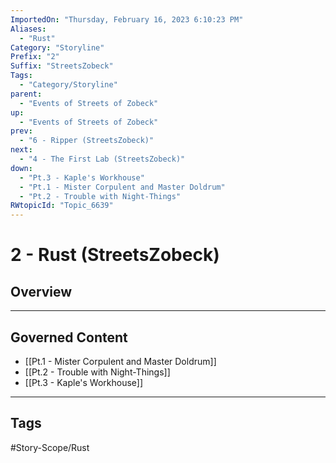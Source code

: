```yaml
---
ImportedOn: "Thursday, February 16, 2023 6:10:23 PM"
Aliases:
  - "Rust"
Category: "Storyline"
Prefix: "2"
Suffix: "StreetsZobeck"
Tags:
  - "Category/Storyline"
parent:
  - "Events of Streets of Zobeck"
up:
  - "Events of Streets of Zobeck"
prev:
  - "6 - Ripper (StreetsZobeck)"
next:
  - "4 - The First Lab (StreetsZobeck)"
down:
  - "Pt.3 - Kaple's Workhouse"
  - "Pt.1 - Mister Corpulent and Master Doldrum"
  - "Pt.2 - Trouble with Night-Things"
RWtopicId: "Topic_6639"
---
```

# 2 - Rust (StreetsZobeck)
## Overview
---
## Governed Content
- [[Pt.1 - Mister Corpulent and Master Doldrum]]
- [[Pt.2 - Trouble with Night-Things]]
- [[Pt.3 - Kaple's Workhouse]]


---
## Tags
#Story-Scope/Rust

